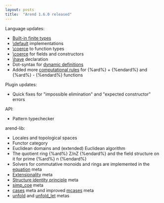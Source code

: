```yaml
---
layout: posts
title:  "Arend 1.6.0 released"
---
```


Language updates:
* [Built-in finite types](/documentation/language-reference/prelude#fin)
* [\default](/documentation/language-reference/definitions/records#default) implementations
* [\coerce](/documentation/language-reference/definitions/coercion) to function types
* [\coerce](/documentation/language-reference/definitions/coercion#fields-and-constructors) for fields and constructors
* [\have](/documentation/language-reference/expressions/let#have) declaration
* Dot-syntax for [dynamic definitions](/documentation/language-reference/definitions/records#dynamic-definitions)
* Added more [computational rules](/documentation/language-reference/prelude#nat-and-int) for {%ard%} + {%endard%} and {%ard%} - {%endard%} functions

Plugin updates:
* Quick fixes for "impossible elimination" and "expected constructor" errors

API:
* Pattern typechecker

arend-lib:
* Locales and topological spaces
* Functor category
* Euclidean domains and (extended) Euclidean algorithm
* The quotient ring {%ard%} Z/nZ {%endard%} and the field structure on it for prime {%ard%} n {%endard%}
* Solvers for commutative monoids and rings are implemented in the [equation](/documentation/standard-tactics/algebra-meta#equation) meta
* [Extensionality](/documentation/standard-tactics/paths-meta#extensionality-meta) meta
* [Structure identity principle](/documentation/standard-tactics/category-meta#structure-identity-principle) meta
* [simp_coe](/documentation/standard-tactics/paths-meta#simp_coe) meta
* [cases](/documentation/standard-tactics/meta#cases) meta and improved [mcases](/documentation/standard-tactics/meta#mcases) meta
* [unfold](/documentation/standard-tactics/meta#unfold) and [unfold_let](/documentation/standard-tactics/meta#unfold_let) metas
